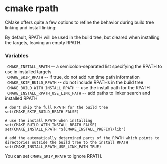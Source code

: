 # cmake rpath  

CMake offers quite a few options to refine the behavior during build tree linking and install linking:   

By default, RPATH will be used in the build tree, but cleared when installing the targets, leaving an empty RPATH. 

### Variables  

` CMAKE_INSTALL_RPATH` -- a semicolon-separated list specifying the RPATH to use in installed targets  
` CMAKE_SKIP_RPATH` -- if true, do not add run time path information  
` CMAKE_SKIP_BUILD_RPATH` -- do not include RPATHs in the build tree  
` CMAKE_BUILD_WITH_INSTALL_RPATH` -- use the install path for the RPATH  
` CMAKE_INSTALL_RPATH_USE_LINK_PATH` -- add paths to linker search and installed RPATH  

`# don't skip the full RPATH for the build tree  `
` set(CMAKE_SKIP_BUILD_RPATH FALSE) `  

`# use the install RPATH when installing  `
` set(CMAKE_BUILD_WITH_INSTALL_RPATH FALSE) `  
` set(CMAKE_INSTALL_RPATH "${CMAKE_INSTALL_PREFIX}/lib") `  

`# add the automatically determined parts of the RPATH which points to directories outside the build tree to the install RPATH `  
` set(CMAKE_INSTALL_RPATH_USE_LINK_PATH TRUE) `  

You can set `CMAKE_SKIP_RPATH` to ignore RPATH.  


